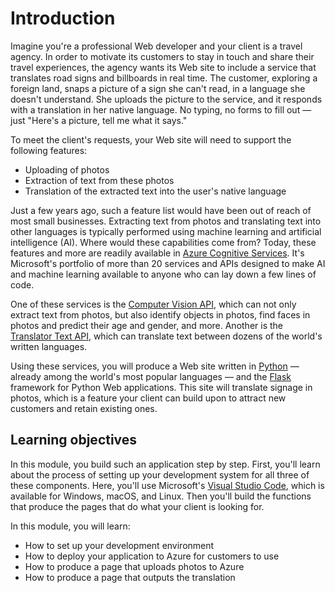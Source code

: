# Introduction

Imagine you're a professional Web developer and your client is a travel agency. In order to motivate its customers to stay in touch and share their travel experiences, the agency wants its Web site to include a service that translates road signs and billboards in real time. The customer, exploring a foreign land, snaps a picture of a sign she can't read, in a language she doesn't understand. She uploads the picture to the service, and it responds with a translation in her native language. No typing, no forms to fill out — just "Here's a picture, tell me what it says."

To meet the client's requests, your Web site will need to support the following features:
- Uploading of photos
- Extraction of text from these photos
- Translation of the extracted text into the user's native language

Just a few years ago, such a feature list would have been out of reach of most small businesses. Extracting text from photos and translating text into other languages is typically performed using machine learning and artificial intelligence (AI). Where would these capabilities come from? Today, these features and more are readily available in [Azure Cognitive Services](https://azure.microsoft.com/services/cognitive-services/). It's Microsoft's portfolio of more than 20 services and APIs designed to make AI and machine learning available to anyone who can lay down a few lines of code.

One of these services is the [Computer Vision API](https://azure.microsoft.com/services/cognitive-services/computer-vision/), which can not only extract text from photos, but also identify objects in photos, find faces in photos and predict their age and gender, and more. Another is the [Translator Text API](https://azure.microsoft.com/services/cognitive-services/translator-text-api/), which can translate text between dozens of the world's written languages.

Using these services, you will produce a Web site written in [Python](https://devblogs.microsoft.com/python/) — already among the world's most popular languages — and the [Flask](http://flask.pocoo.org/) framework for Python Web applications. This site will translate signage in photos, which is a feature your client can build upon to attract new customers and retain existing ones.

## Learning objectives

In this module, you build such an application step by step. First, you'll learn about the process of setting up your development system for all three of these components. Here, you'll use Microsoft's [Visual Studio Code](https://code.visualstudio.com/), which is available for Windows, macOS, and Linux. Then you'll build the functions that produce the pages that do what your client is looking for.

In this module, you will learn:
- How to set up your development environment
- How to deploy your application to Azure for customers to use
- How to produce a page that uploads photos to Azure
- How to produce a page that outputs the translation